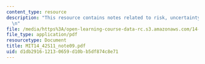 ```yaml
---
content_type: resource
description: "This resource contains notes related to risk, uncertainty, and liability.\r\
  \n"
file: /media/https%3A/open-learning-course-data-rc.s3.amazonaws.com/14-42-environmental-policy-and-economics-spring-2011/d1db291612130659d10bb5df874c8e71_MIT14_42S11_note09.pdf
file_type: application/pdf
resourcetype: Document
title: MIT14_42S11_note09.pdf
uid: d1db2916-1213-0659-d10b-b5df874c8e71
---
```

